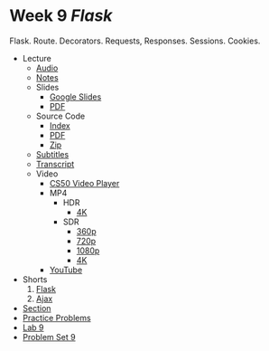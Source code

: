 # Week 9 *Flask*


Flask. Route. Decorators. Requests, Responses. Sessions. Cookies.



* Lecture
	+ [Audio](https://cdn.cs50.net/2022/fall/lectures/9/lecture9.mp3)
	+ [Notes](Lecture/Notes.md)
	+ Slides
		- [Google Slides](https://docs.google.com/presentation/d/1ceDlz2_NtUsE5jsMmBu2XkG0aeE_MdF0Ql09aaAYfX4/edit?usp=sharing)
		- [PDF](https://cdn.cs50.net/2022/fall/lectures/9/lecture9.pdf)
	+ Source Code
		- [Index](https://cdn.cs50.net/2022/fall/lectures/9/src9/)
		- [PDF](https://cdn.cs50.net/2022/fall/lectures/9/src9.pdf)
		- [Zip](https://cdn.cs50.net/2022/fall/lectures/9/src9.zip)
	+ [Subtitles](https://cdn.cs50.net/2022/fall/lectures/9/lang/en/lecture9.srt)
	+ [Transcript](Lecture/Transcript.txt)
	+ Video
		- [CS50 Video Player](https://video.cs50.io/oVA0fD13NGI?screen=clM7DsFj-LI)
		- MP4
			* HDR
				+ [4K](https://cdn.cs50.net/2022/fall/lectures/9/lecture9-4k-hdr.mp4)
			* SDR
				+ [360p](https://cdn.cs50.net/2022/fall/lectures/9/lecture9-360p.mp4)
				+ [720p](https://cdn.cs50.net/2022/fall/lectures/9/lecture9-720p.mp4)
				+ [1080p](https://cdn.cs50.net/2022/fall/lectures/9/lecture9-1080p.mp4)
				+ [4K](https://cdn.cs50.net/2022/fall/lectures/9/lecture9-4k.mp4)
		- [YouTube](https://youtu.be/oVA0fD13NGI)
* Shorts
	1. [Flask](../../shorts/flask/)
	2. [Ajax](../../shorts/ajax/)
* [Section](../../sections/9/)
* [Practice Problems](Practice_Problems/Practice_Problems.md)
* [Lab 9](Lab_9.md)
* [Problem Set 9](Problem_Sets/Problem_Sets.md)







